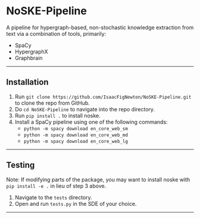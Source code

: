 # NoSKE-Pipeline
A pipeline for hypergraph-based, non-stochastic knowledge extraction from text via a combination of tools, primarily:
- SpaCy
- HypergraphX
- Graphbrain
---

## Installation
1. Run `git clone https://github.com/IsaacFigNewton/NoSKE-Pipeline.git` to clone the repo from GitHub.
2. Do `cd NoSKE-Pipeline` to navigate into the repo directory.
3. Run `pip install .` to install noske.
4. Install a SpaCy pipeline using one of the following commands:
    - `python -m spacy download en_core_web_sm`
    - `python -m spacy download en_core_web_md`
    - `python -m spacy download en_core_web_lg`
---

## Testing
Note: If modifying parts of the package, you may want to install noske with `pip install -e .` in lieu of step 3 above.
1. Navigate to the `tests` directory.
2. Open and run `tests.py` in the SDE of your choice.
---
